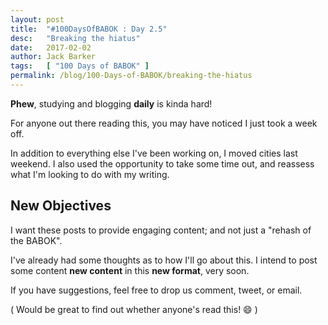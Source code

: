 ```yaml
---
layout: post
title:  "#100DaysOfBABOK : Day 2.5"
desc:   "Breaking the hiatus"
date:   2017-02-02
author: Jack Barker
tags:   [ "100 Days of BABOK" ]
permalink: /blog/100-Days-of-BABOK/breaking-the-hiatus
---
```


**Phew**, studying and blogging **daily** is kinda hard!

For anyone out there reading this, you may have noticed I just took a week off.

In addition to everything else I've been working on, I moved cities last weekend.
I also used the opportunity to take some time out, and reassess what I'm looking to do with my writing.


## New Objectives

I want these posts to provide engaging content; and not just a "rehash of the BABOK".

I've already had some thoughts as to how I'll go about this.
I intend to post some content **new content** in this **new format**, very soon.


If you have suggestions, feel free to drop us comment, tweet, or email.

( Would be great to find out whether anyone's read this! :smile: )
